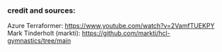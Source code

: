 ### credit and sources:
Azure Terraformer: https://www.youtube.com/watch?v=2VamfTUEKPY 
Mark Tinderholt (markti): https://github.com/markti/hcl-gymnastics/tree/main 
